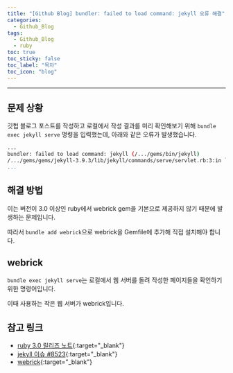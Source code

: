 ```yaml
---
title: "[Github Blog] bundler: failed to load command: jekyll 오류 해결"
categories:
  - Github_Blog
tags:
  - Github_Blog
  - ruby
toc: true
toc_sticky: false
toc_label: "목차"
toc_icon: "blog"
---
```


---

## 문제 상황

깃헙 블로그 포스트를 작성하고 로컬에서 작성 결과를 미리 확인해보기 위해 `bundle exec jekyll serve` 명령을 입력했는데, 아래와 같은 오류가 발생했습니다.

```sh
...
bundler: failed to load command: jekyll (/.../gems/bin/jekyll)
/.../gems/gems/jekyll-3.9.3/lib/jekyll/commands/serve/servlet.rb:3:in `require': cannot load such file -- webrick (LoadError)
...

```

## 해결 방법

이는 버전이 3.0 이상인 ruby에서 webrick gem을 기본으로 제공하지 않기 때문에 발생하는 문제입니다.

따라서 `bundle add webrick`으로 webrick을 Gemfile에 추가해 직접 설치해야 합니다.

## webrick

`bundle exec jekyll serve`는 로컬에서 웹 서버를 돌려 작성한 페이지들을 확인하기 위한 명령어입니다.

이때 사용하는 작은 웹 서버가 webrick입니다.

## 참고 링크

- [ruby 3.0 릴리즈 노트](https://www.ruby-lang.org/en/news/2020/12/25/ruby-3-0-0-released/){:target="\_blank"}
- [jekyll 이슈 #8523](https://github.com/jekyll/jekyll/issues/8523){:target="\_blank"}
- [webrick](https://github.com/ruby/webrick){:target="\_blank"}
